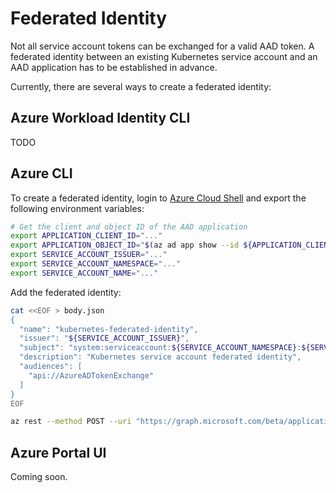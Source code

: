 # Federated Identity

<!-- toc -->

Not all service account tokens can be exchanged for a valid AAD token. A federated identity between an existing Kubernetes service account and an AAD application has to be established in advance.

Currently, there are several ways to create a federated identity:

## Azure Workload Identity CLI

TODO

## Azure CLI

To create a federated identity, login to [Azure Cloud Shell][1] and export the following environment variables:

```bash
# Get the client and object ID of the AAD application
export APPLICATION_CLIENT_ID="..."
export APPLICATION_OBJECT_ID="$(az ad app show --id ${APPLICATION_CLIENT_ID} --query objectId -otsv)"
export SERVICE_ACCOUNT_ISSUER="..."
export SERVICE_ACCOUNT_NAMESPACE="..."
export SERVICE_ACCOUNT_NAME="..."
```

Add the federated identity:

```bash
cat <<EOF > body.json
{
  "name": "kubernetes-federated-identity",
  "issuer": "${SERVICE_ACCOUNT_ISSUER}",
  "subject": "system:serviceaccount:${SERVICE_ACCOUNT_NAMESPACE}:${SERVICE_ACCOUNT_NAME}",
  "description": "Kubernetes service account federated identity",
  "audiences": [
    "api://AzureADTokenExchange"
  ]
}
EOF

az rest --method POST --uri "https://graph.microsoft.com/beta/applications/${APPLICATION_OBJECT_ID}/federatedIdentityCredentials" --body @body.json
```

## Azure Portal UI

Coming soon.

[1]: https://portal.azure.com/#cloudshell/
